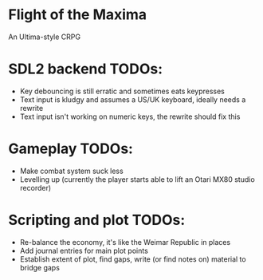 # Flight of the Maxima
An Ultima-style CRPG

# SDL2 backend TODOs:
* Key debouncing is still erratic and sometimes eats keypresses
* Text input is kludgy and assumes a US/UK keyboard, ideally needs a rewrite
* Text input isn't working on numeric keys, the rewrite should fix this

# Gameplay TODOs:
* Make combat system suck less
* Levelling up (currently the player starts able to lift an Otari MX80 studio recorder)

# Scripting and plot TODOs:
* Re-balance the economy, it's like the Weimar Republic in places
* Add journal entries for main plot points
* Establish extent of plot, find gaps, write (or find notes on) material to bridge gaps
